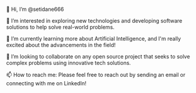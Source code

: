 👋 Hi, I’m @setidane666

👀 I’m interested in exploring new technologies and developing software solutions to help solve real-world problems.

🌱 I’m currently learning more about Artificial Intelligence, and I'm really excited about the advancements in the field!

💞️ I’m looking to collaborate on any open source project that seeks to solve complex problems using innovative tech solutions.

📫 How to reach me: Please feel free to reach out by sending an email or connecting with me on LinkedIn!

<!---
setidane666/setidane666 is a ✨ special ✨ repository because its `README.md` (this file) appears on your GitHub profile.
You can click the Preview link to take a look at your changes.
--->
